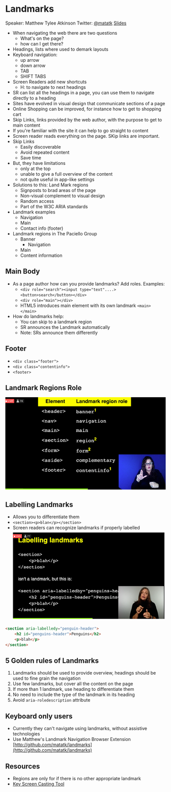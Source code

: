# Landmarks
Speaker: Matthew Tylee Atkinson
Twitter: [@matatk](https://twitter.com/matatk)
[Slides](http://matatk.agrip.org.uk/talks/2020/landmarks/)

- When navigating the web there are two questions
    - What's on the page?
    - how can I get there?
- Headings, lists where used to demark layouts
- Keyboard navigation: 
    - up arrow
    - down arrow
    - TAB
    - SHIFT TABS
- Screen Readers add new shortcuts
    - H: to navigate to next headings
- SR can list all the headings in a page, you can use them to navigate directly to a heading
- Sites have evolved in visual design that communicate sections of a page
- Online Shopping can be improved, for instance how to get to shopping cart
- Skip Links, links provided by the web author, with the purpose to get to main content
- If you're familiar with the site it can help to go straight to content
- Screen reader reads everything on the page. SKip links are important.
- Skip Links
    - Easily discoverable
    - Avoid repeated content
    - Save time
- But, they have limitations
    - only at the top
    - unable to give a full overview of the content
    - not quite useful in app-like settings
- Solutions to this: Land Mark regions
    - Signposts to brad areas of the page
    - Non-visual complement to visual design
    - Random access
    - Part of the W3C ARIA standards
- Landmark examples
    - Navigation
    - Main
    - Contact info (footer)
- Landmark regions in The Paciello Group
    - Banner
        - Navigation
    - Main
    - Content information

## Main Body
- As a page author how can you provide landmarks? Add roles. Examples:
    - `<div role="search"><input type="text"....><button>search</button></div>`
    - `<div role="main"></div>`
    - HTML5 introduces main element with its own landmark `<main></main>`
- How do landmarks help:
    - You can skip to a landmark region
    - SR announces the Landmark automatically
    - Note: SRs announce them differently

## Footer
- `<div class="footer">`
- `<div class="contentinfo">`
- `<footer>`

## Landmark Regions Role
![HTML Element & Landmark regions](landmark.png)

## Labelling Landmarks
- Allows you to differentiate them
- `<section><p>blan</p></section>`
- Screen readers can recognize landmarks if properly labelled
![Labelling Landmarks code example](landmark2.png)
```html
<section aria-labelledy="penguin-header">
    <h2 id="penguins-header">Penguins</h2>
    <p>blah</p>
</section>
```

## 5 Golden rules of Landmarks
1. Landmarks should be used to provide overview, headings should be used to fine grain the navigation
2. Use few landmarks, but cover all the content on the page
3. If more than 1 landmark, use heading to differentiate them
4. No need to include the type of the landmark in its heading
5. Avoid `aria-roledescription` attribute

## Keyboard only users
- Currently they can't navigate using landmarks, without assistive technologies
- Use Matthew's Landmark Navigation Browser Extension [http://github.com/matatk/landmarks](http://github.com/matatk/landmarks)


## Resources
- Regions are only for if there is no other appropriate landmark
- [Key Screen Casting Tool](https://github.com/keycastr/keycastr)